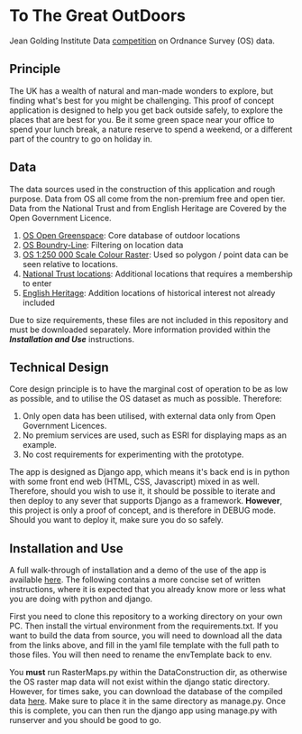 # To The Great OutDoors
Jean Golding Institute Data [competition][compRef] on Ordnance Survey (OS) data. 

## Principle
The UK has a wealth of natural and man-made wonders to explore, but finding what's best for you might be challenging. This proof of concept application is designed to help you get back outside safely, to explore the places that are best for you. Be it some green space near your office to spend your lunch break, a nature reserve to spend a weekend, or a different part of the country to go on holiday in.

## Data
The data sources used in the construction of this application and rough purpose.  Data from OS all come from the non-premium free and open tier. Data from the National Trust and from English Heritage are Covered by the Open Government Licence.

1) [OS Open Greenspace][OSgreenspace]: Core database of outdoor locations
2) [OS Boundry-Line][OSBoundry]: Filtering on location data
3) [OS 1:250 000 Scale Colour Raster][OSRaster]: Used so polygon / point data can be seen relative to locations. 
4) [National Trust locations][NatTrust]: Additional locations that requires a membership to enter
5) [English Heritage][EngHeritage]: Addition locations of historical interest not already included

Due to size requirements, these files are not included in this repository and must be downloaded separately. More information provided within the ***Installation and Use*** instructions.

## Technical Design

Core design principle is to have the marginal cost of operation to be as low as possible, and to utilise the OS dataset as much as possible. Therefore:

1) Only open data has been utilised, with external data only from Open Government Licences.
2) No premium services are used, such as ESRI for displaying maps as an example.
3) No cost requirements for experimenting with the prototype.

The app is designed as Django app, which means it's back end is in python with some front end web (HTML, CSS, Javascript) mixed in as well. Therefore, should you wish to use it, it should be possible to iterate and then deploy to any sever that supports Django as a framework. **However**, this project is only a proof of concept, and is therefore in DEBUG mode. Should you want to deploy it, make sure you do so safely. 

## Installation and Use

A full walk-through of installation and a demo of the use of the app is available [here][YoutubeVid]. The following contains a more concise set of written instructions, where it is expected that you already know more or less what you are doing with python and django.

First you need to clone this repository to a working directory on your own PC. Then install the virtual environment from the requirements.txt. If you want to build the data from source, you will need to download all the data from the links above, and fill in the yaml file template with the full path to those files. You will then need to rename the envTemplate back to env. 

You **must** run RasterMaps.py within the DataConstruction dir, as otherwise the OS raster map data will not exist within the django static directory. However, for times sake, you can download the database of the compiled data [here][dropboxLink]. Make sure to place it in the same directory as manage.py. Once this is complete, you can then run the django app using manage.py with runserver and you should be good to go.


<!--Links-->
[compRef]: https://bristol.ac.uk/golding/events/2022/a-map-with-a-view.html
[OSgreenspace]: https://osdatahub.os.uk/downloads/open/OpenGreenspace
[OSBoundry]: https://osdatahub.os.uk/downloads/open/BoundaryLine
[OSRaster]: https://osdatahub.os.uk/downloads/open/250kScaleColourRaster
[OSTerrian]: https://osdatahub.os.uk/downloads/open/Terrain50
[NatTrust]: https://open-data-national-trust.hub.arcgis.com/
[EngHeritage]: https://historicengland.org.uk/listing/the-list/data-downloads/
[YoutubeVid]: https://www.youtube.com/
[NatTrustLinks]: https://en.wikipedia.org/wiki/List_of_National_Trust_properties_in_England
[DropboxNatTrustHtml]: https://www.dropbox.com/scl/fo/smtc5sza89ulym7n6gtic/h?dl=0&rlkey=l8v33vgbqww05smj6dizly0a6
[dropboxLink]: https://www.dropbox.com/scl/fo/smtc5sza89ulym7n6gtic/h?dl=0&rlkey=l8v33vgbqww05smj6dizly0a6